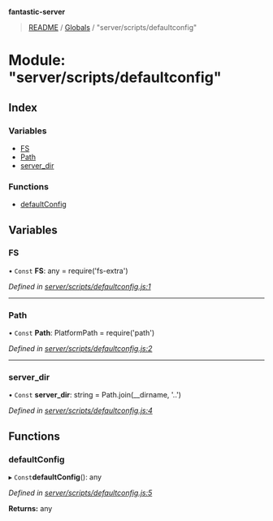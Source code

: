 **fantastic-server**

> [README](../README.md) / [Globals](../globals.md) / "server/scripts/defaultconfig"

# Module: "server/scripts/defaultconfig"

## Index

### Variables

* [FS](_server_scripts_defaultconfig_.md#fs)
* [Path](_server_scripts_defaultconfig_.md#path)
* [server\_dir](_server_scripts_defaultconfig_.md#server_dir)

### Functions

* [defaultConfig](_server_scripts_defaultconfig_.md#defaultconfig)

## Variables

### FS

• `Const` **FS**: any = require('fs-extra')

*Defined in [server/scripts/defaultconfig.js:1](https://github.com/besimorhino/project-fantastic/blob/af5d0de/server/scripts/defaultconfig.js#L1)*

___

### Path

• `Const` **Path**: PlatformPath = require('path')

*Defined in [server/scripts/defaultconfig.js:2](https://github.com/besimorhino/project-fantastic/blob/af5d0de/server/scripts/defaultconfig.js#L2)*

___

### server\_dir

• `Const` **server\_dir**: string = Path.join(\_\_dirname, '..')

*Defined in [server/scripts/defaultconfig.js:4](https://github.com/besimorhino/project-fantastic/blob/af5d0de/server/scripts/defaultconfig.js#L4)*

## Functions

### defaultConfig

▸ `Const`**defaultConfig**(): any

*Defined in [server/scripts/defaultconfig.js:5](https://github.com/besimorhino/project-fantastic/blob/af5d0de/server/scripts/defaultconfig.js#L5)*

**Returns:** any
